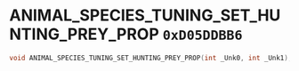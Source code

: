 # ANIMAL_SPECIES_TUNING_SET_HUNTING_PREY_PROP `0xD05DDBB6`

```cpp
void ANIMAL_SPECIES_TUNING_SET_HUNTING_PREY_PROP(int _Unk0, int _Unk1);
```